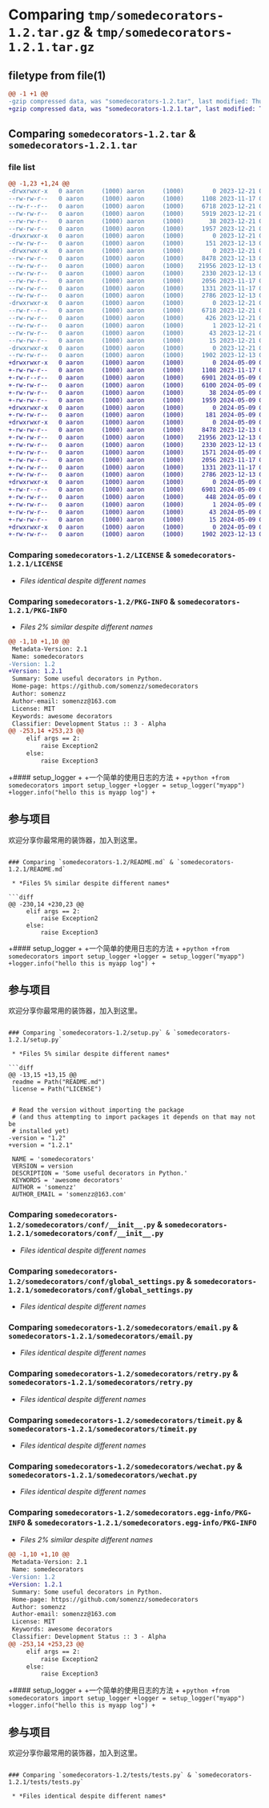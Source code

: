 # Comparing `tmp/somedecorators-1.2.tar.gz` & `tmp/somedecorators-1.2.1.tar.gz`

## filetype from file(1)

```diff
@@ -1 +1 @@
-gzip compressed data, was "somedecorators-1.2.tar", last modified: Thu Dec 21 00:43:54 2023, max compression
+gzip compressed data, was "somedecorators-1.2.1.tar", last modified: Thu May  9 06:38:45 2024, max compression
```

## Comparing `somedecorators-1.2.tar` & `somedecorators-1.2.1.tar`

### file list

```diff
@@ -1,23 +1,24 @@
-drwxrwxr-x   0 aaron     (1000) aaron     (1000)        0 2023-12-21 00:43:54.224037 somedecorators-1.2/
--rw-rw-r--   0 aaron     (1000) aaron     (1000)     1108 2023-11-17 06:58:43.000000 somedecorators-1.2/LICENSE
--rw-r--r--   0 aaron     (1000) aaron     (1000)     6718 2023-12-21 00:43:54.224037 somedecorators-1.2/PKG-INFO
--rw-rw-r--   0 aaron     (1000) aaron     (1000)     5919 2023-12-21 00:42:55.000000 somedecorators-1.2/README.md
--rw-rw-r--   0 aaron     (1000) aaron     (1000)       38 2023-12-21 00:43:54.224037 somedecorators-1.2/setup.cfg
--rw-rw-r--   0 aaron     (1000) aaron     (1000)     1957 2023-12-21 00:38:40.000000 somedecorators-1.2/setup.py
-drwxrwxr-x   0 aaron     (1000) aaron     (1000)        0 2023-12-21 00:43:54.224037 somedecorators-1.2/somedecorators/
--rw-rw-r--   0 aaron     (1000) aaron     (1000)      151 2023-12-13 06:13:08.000000 somedecorators-1.2/somedecorators/__init__.py
-drwxrwxr-x   0 aaron     (1000) aaron     (1000)        0 2023-12-21 00:43:54.224037 somedecorators-1.2/somedecorators/conf/
--rw-rw-r--   0 aaron     (1000) aaron     (1000)     8478 2023-12-13 06:34:22.000000 somedecorators-1.2/somedecorators/conf/__init__.py
--rw-rw-r--   0 aaron     (1000) aaron     (1000)    21956 2023-12-13 06:17:27.000000 somedecorators-1.2/somedecorators/conf/global_settings.py
--rw-rw-r--   0 aaron     (1000) aaron     (1000)     2330 2023-12-13 06:20:12.000000 somedecorators-1.2/somedecorators/email.py
--rw-rw-r--   0 aaron     (1000) aaron     (1000)     2056 2023-11-17 06:58:43.000000 somedecorators-1.2/somedecorators/retry.py
--rw-rw-r--   0 aaron     (1000) aaron     (1000)     1331 2023-11-17 06:58:43.000000 somedecorators-1.2/somedecorators/timeit.py
--rw-rw-r--   0 aaron     (1000) aaron     (1000)     2786 2023-12-13 06:55:17.000000 somedecorators-1.2/somedecorators/wechat.py
-drwxrwxr-x   0 aaron     (1000) aaron     (1000)        0 2023-12-21 00:43:54.224037 somedecorators-1.2/somedecorators.egg-info/
--rw-r--r--   0 aaron     (1000) aaron     (1000)     6718 2023-12-21 00:43:54.000000 somedecorators-1.2/somedecorators.egg-info/PKG-INFO
--rw-rw-r--   0 aaron     (1000) aaron     (1000)      426 2023-12-21 00:43:54.000000 somedecorators-1.2/somedecorators.egg-info/SOURCES.txt
--rw-rw-r--   0 aaron     (1000) aaron     (1000)        1 2023-12-21 00:43:54.000000 somedecorators-1.2/somedecorators.egg-info/dependency_links.txt
--rw-rw-r--   0 aaron     (1000) aaron     (1000)       43 2023-12-21 00:43:54.000000 somedecorators-1.2/somedecorators.egg-info/requires.txt
--rw-rw-r--   0 aaron     (1000) aaron     (1000)       15 2023-12-21 00:43:54.000000 somedecorators-1.2/somedecorators.egg-info/top_level.txt
-drwxrwxr-x   0 aaron     (1000) aaron     (1000)        0 2023-12-21 00:43:54.224037 somedecorators-1.2/tests/
--rw-rw-r--   0 aaron     (1000) aaron     (1000)     1902 2023-12-13 06:42:25.000000 somedecorators-1.2/tests/tests.py
+drwxrwxr-x   0 aaron     (1000) aaron     (1000)        0 2024-05-09 06:38:45.115902 somedecorators-1.2.1/
+-rw-rw-r--   0 aaron     (1000) aaron     (1000)     1108 2023-11-17 06:58:43.000000 somedecorators-1.2.1/LICENSE
+-rw-r--r--   0 aaron     (1000) aaron     (1000)     6901 2024-05-09 06:38:45.111902 somedecorators-1.2.1/PKG-INFO
+-rw-rw-r--   0 aaron     (1000) aaron     (1000)     6100 2024-05-09 06:24:27.000000 somedecorators-1.2.1/README.md
+-rw-rw-r--   0 aaron     (1000) aaron     (1000)       38 2024-05-09 06:38:45.115902 somedecorators-1.2.1/setup.cfg
+-rw-rw-r--   0 aaron     (1000) aaron     (1000)     1959 2024-05-09 06:24:52.000000 somedecorators-1.2.1/setup.py
+drwxrwxr-x   0 aaron     (1000) aaron     (1000)        0 2024-05-09 06:38:45.107902 somedecorators-1.2.1/somedecorators/
+-rw-rw-r--   0 aaron     (1000) aaron     (1000)      181 2024-05-09 06:21:29.000000 somedecorators-1.2.1/somedecorators/__init__.py
+drwxrwxr-x   0 aaron     (1000) aaron     (1000)        0 2024-05-09 06:38:45.111902 somedecorators-1.2.1/somedecorators/conf/
+-rw-rw-r--   0 aaron     (1000) aaron     (1000)     8478 2023-12-13 06:34:22.000000 somedecorators-1.2.1/somedecorators/conf/__init__.py
+-rw-rw-r--   0 aaron     (1000) aaron     (1000)    21956 2023-12-13 06:17:27.000000 somedecorators-1.2.1/somedecorators/conf/global_settings.py
+-rw-rw-r--   0 aaron     (1000) aaron     (1000)     2330 2023-12-13 06:20:12.000000 somedecorators-1.2.1/somedecorators/email.py
+-rw-rw-r--   0 aaron     (1000) aaron     (1000)     1571 2024-05-09 06:21:49.000000 somedecorators-1.2.1/somedecorators/log.py
+-rw-rw-r--   0 aaron     (1000) aaron     (1000)     2056 2023-11-17 06:58:43.000000 somedecorators-1.2.1/somedecorators/retry.py
+-rw-rw-r--   0 aaron     (1000) aaron     (1000)     1331 2023-11-17 06:58:43.000000 somedecorators-1.2.1/somedecorators/timeit.py
+-rw-rw-r--   0 aaron     (1000) aaron     (1000)     2786 2023-12-13 06:55:17.000000 somedecorators-1.2.1/somedecorators/wechat.py
+drwxrwxr-x   0 aaron     (1000) aaron     (1000)        0 2024-05-09 06:38:45.111902 somedecorators-1.2.1/somedecorators.egg-info/
+-rw-r--r--   0 aaron     (1000) aaron     (1000)     6901 2024-05-09 06:38:45.000000 somedecorators-1.2.1/somedecorators.egg-info/PKG-INFO
+-rw-rw-r--   0 aaron     (1000) aaron     (1000)      448 2024-05-09 06:38:45.000000 somedecorators-1.2.1/somedecorators.egg-info/SOURCES.txt
+-rw-rw-r--   0 aaron     (1000) aaron     (1000)        1 2024-05-09 06:38:45.000000 somedecorators-1.2.1/somedecorators.egg-info/dependency_links.txt
+-rw-rw-r--   0 aaron     (1000) aaron     (1000)       43 2024-05-09 06:38:45.000000 somedecorators-1.2.1/somedecorators.egg-info/requires.txt
+-rw-rw-r--   0 aaron     (1000) aaron     (1000)       15 2024-05-09 06:38:45.000000 somedecorators-1.2.1/somedecorators.egg-info/top_level.txt
+drwxrwxr-x   0 aaron     (1000) aaron     (1000)        0 2024-05-09 06:38:45.111902 somedecorators-1.2.1/tests/
+-rw-rw-r--   0 aaron     (1000) aaron     (1000)     1902 2023-12-13 06:42:25.000000 somedecorators-1.2.1/tests/tests.py
```

### Comparing `somedecorators-1.2/LICENSE` & `somedecorators-1.2.1/LICENSE`

 * *Files identical despite different names*

### Comparing `somedecorators-1.2/PKG-INFO` & `somedecorators-1.2.1/PKG-INFO`

 * *Files 2% similar despite different names*

```diff
@@ -1,10 +1,10 @@
 Metadata-Version: 2.1
 Name: somedecorators
-Version: 1.2
+Version: 1.2.1
 Summary: Some useful decorators in Python.
 Home-page: https://github.com/somenzz/somedecorators
 Author: somenzz
 Author-email: somenzz@163.com
 License: MIT
 Keywords: awesome decorators
 Classifier: Development Status :: 3 - Alpha
@@ -253,14 +253,23 @@
     elif args == 2:
         raise Exception2
     else:
         raise Exception3
 ```
 
 
+#### setup_logger
+
+一个简单的使用日志的方法
+
+```python
+from somedecorators import setup_logger
+logger = setup_logger("myapp")
+logger.info("hello this is myapp log")
+```
 
 
 ## 参与项目
 
 欢迎分享你最常用的装饰器，加入到这里。
```

### Comparing `somedecorators-1.2/README.md` & `somedecorators-1.2.1/README.md`

 * *Files 5% similar despite different names*

```diff
@@ -230,14 +230,23 @@
     elif args == 2:
         raise Exception2
     else:
         raise Exception3
 ```
 
 
+#### setup_logger
+
+一个简单的使用日志的方法
+
+```python
+from somedecorators import setup_logger
+logger = setup_logger("myapp")
+logger.info("hello this is myapp log")
+```
 
 
 ## 参与项目
 
 欢迎分享你最常用的装饰器，加入到这里。
```

### Comparing `somedecorators-1.2/setup.py` & `somedecorators-1.2.1/setup.py`

 * *Files 5% similar despite different names*

```diff
@@ -13,15 +13,15 @@
 readme = Path("README.md")
 license = Path("LICENSE")
 
 
 # Read the version without importing the package
 # (and thus attempting to import packages it depends on that may not be
 # installed yet)
-version = "1.2"
+version = "1.2.1"
 
 NAME = 'somedecorators'
 VERSION = version
 DESCRIPTION = 'Some useful decorators in Python.'
 KEYWORDS = 'awesome decorators'
 AUTHOR = 'somenzz'
 AUTHOR_EMAIL = 'somenzz@163.com'
```

### Comparing `somedecorators-1.2/somedecorators/conf/__init__.py` & `somedecorators-1.2.1/somedecorators/conf/__init__.py`

 * *Files identical despite different names*

### Comparing `somedecorators-1.2/somedecorators/conf/global_settings.py` & `somedecorators-1.2.1/somedecorators/conf/global_settings.py`

 * *Files identical despite different names*

### Comparing `somedecorators-1.2/somedecorators/email.py` & `somedecorators-1.2.1/somedecorators/email.py`

 * *Files identical despite different names*

### Comparing `somedecorators-1.2/somedecorators/retry.py` & `somedecorators-1.2.1/somedecorators/retry.py`

 * *Files identical despite different names*

### Comparing `somedecorators-1.2/somedecorators/timeit.py` & `somedecorators-1.2.1/somedecorators/timeit.py`

 * *Files identical despite different names*

### Comparing `somedecorators-1.2/somedecorators/wechat.py` & `somedecorators-1.2.1/somedecorators/wechat.py`

 * *Files identical despite different names*

### Comparing `somedecorators-1.2/somedecorators.egg-info/PKG-INFO` & `somedecorators-1.2.1/somedecorators.egg-info/PKG-INFO`

 * *Files 2% similar despite different names*

```diff
@@ -1,10 +1,10 @@
 Metadata-Version: 2.1
 Name: somedecorators
-Version: 1.2
+Version: 1.2.1
 Summary: Some useful decorators in Python.
 Home-page: https://github.com/somenzz/somedecorators
 Author: somenzz
 Author-email: somenzz@163.com
 License: MIT
 Keywords: awesome decorators
 Classifier: Development Status :: 3 - Alpha
@@ -253,14 +253,23 @@
     elif args == 2:
         raise Exception2
     else:
         raise Exception3
 ```
 
 
+#### setup_logger
+
+一个简单的使用日志的方法
+
+```python
+from somedecorators import setup_logger
+logger = setup_logger("myapp")
+logger.info("hello this is myapp log")
+```
 
 
 ## 参与项目
 
 欢迎分享你最常用的装饰器，加入到这里。
```

### Comparing `somedecorators-1.2/tests/tests.py` & `somedecorators-1.2.1/tests/tests.py`

 * *Files identical despite different names*

